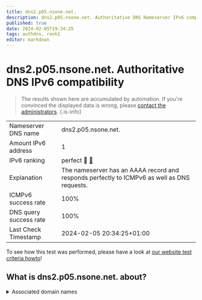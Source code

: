 ```yaml
---
title: dns2.p05.nsone.net.
description: dns2.p05.nsone.net. Authoritative DNS Nameserver IPv6 compatibility
published: true
date: 2024-02-05T19:34:25
tags: authdns, rank1
editor: markdown
---
```


# dns2.p05.nsone.net. Authoritative DNS IPv6 compatibility

> The results shown here are accumulated by automation. If you're convinced the displayed data is wrong, please [contact the administrators](/howto/chat). 
{.is-info}




|   |   |
| - | - |
| Nameserver DNS name | dns2.p05.nsone.net.
| Amount IPv6 address | 1
| IPv6 ranking | perfect :1st_place_medal: [🔗](/howto/ranking) |
| Explanation | The nameserver has an AAAA record and responds perfectly to ICMPv6 as well as DNS requests. |
| ICMPv6 success rate | 100%|
| DNS query success rate | 100% |
| Last Check Timestamp | 2024-02-05 20:34:25+01:00 |

To see how this test was performed, please have a look at [our website test criteria howto](/howto/testcriteria/authdns)!


## What is dns2.p05.nsone.net. about?






<details>
<summary>Associated domain names</summary>

duckduckgo.com

www.pandora.com

</details>
